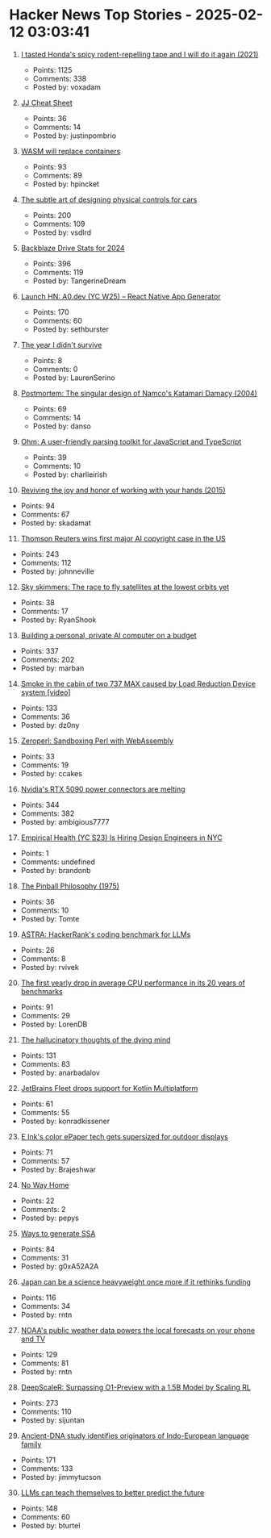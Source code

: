 # Hacker News Top Stories - 2025-02-12 03:03:41

1. [I tasted Honda's spicy rodent-repelling tape and I will do it again (2021)](https://haterade.substack.com/p/i-tasted-hondas-spicy-rodent-repelling)
   - Points: 1125
   - Comments: 338
   - Posted by: voxadam

2. [JJ Cheat Sheet](https://justinpombrio.net/2025/02/11/jj-cheat-sheet.html)
   - Points: 36
   - Comments: 14
   - Posted by: justinpombrio

3. [WASM will replace containers](https://creston.blog/wasm-will-replace-containers/)
   - Points: 93
   - Comments: 89
   - Posted by: hpincket

4. [The subtle art of designing physical controls for cars](https://www.theturnsignalblog.com/the-subtle-art-of-designing-physical-control-for-cars/)
   - Points: 200
   - Comments: 109
   - Posted by: vsdlrd

5. [Backblaze Drive Stats for 2024](https://www.backblaze.com/blog/backblaze-drive-stats-for-2024/)
   - Points: 396
   - Comments: 119
   - Posted by: TangerineDream

6. [Launch HN: A0.dev (YC W25) – React Native App Generator](undefined)
   - Points: 170
   - Comments: 60
   - Posted by: sethburster

7. [The year I didn't survive](https://bessstillman.substack.com/p/the-year-i-didnt-survive)
   - Points: 8
   - Comments: 0
   - Posted by: LaurenSerino

8. [Postmortem: The singular design of Namco's Katamari Damacy (2004)](https://www.gamedeveloper.com/design/postmortem-the-singular-design-of-namco-s-katamari-damacy-2004-)
   - Points: 69
   - Comments: 14
   - Posted by: danso

9. [Ohm: A user-friendly parsing toolkit for JavaScript and TypeScript](https://ohmjs.org/)
   - Points: 39
   - Comments: 10
   - Posted by: charlieirish

10. [Reviving the joy and honor of working with your hands (2015)](https://richmond.com/holmberg-reviving-the-joy-and-honor-of-working-with-your-hands-will-strengthen-our-nation/article_d8130166-855d-53b6-94e1-cb735edcd7cc.html)
   - Points: 94
   - Comments: 67
   - Posted by: skadamat

11. [Thomson Reuters wins first major AI copyright case in the US](https://www.wired.com/story/thomson-reuters-ai-copyright-lawsuit/)
   - Points: 243
   - Comments: 112
   - Posted by: johnneville

12. [Sky skimmers: The race to fly satellites at the lowest orbits yet](https://www.bbc.com/future/article/20250207-sky-skimmers-the-race-to-send-satellites-into-very-low-earth-orbits)
   - Points: 38
   - Comments: 17
   - Posted by: RyanShook

13. [Building a personal, private AI computer on a budget](https://ewintr.nl/posts/2025/building-a-personal-private-ai-computer-on-a-budget/)
   - Points: 337
   - Comments: 202
   - Posted by: marban

14. [Smoke in the cabin of two 737 MAX caused by Load Reduction Device system [video]](https://www.youtube.com/watch?v=swlVkYVSlIE)
   - Points: 133
   - Comments: 36
   - Posted by: dz0ny

15. [Zeroperl: Sandboxing Perl with WebAssembly](https://andrews.substack.com/p/zeroperl-sandboxed-perl-with-webassembly)
   - Points: 33
   - Comments: 19
   - Posted by: ccakes

16. [Nvidia's RTX 5090 power connectors are melting](https://www.theverge.com/news/609207/nvidia-rtx-5090-power-connector-melting-burning-issues)
   - Points: 344
   - Comments: 382
   - Posted by: ambigious7777

17. [Empirical Health (YC S23) Is Hiring Design Engineers in NYC](https://www.ycombinator.com/companies/empirical-health/jobs/nZFQWLW-design-engineer)
   - Points: 1
   - Comments: undefined
   - Posted by: brandonb

18. [The Pinball Philosophy (1975)](https://pinballnirvana.com/forums/threads/the-pinball-philosophy-john-mcphee-1975.22239/)
   - Points: 36
   - Comments: 10
   - Posted by: Tomte

19. [ASTRA: HackerRank's coding benchmark for LLMs](https://www.hackerrank.com/ai/astra-reports)
   - Points: 26
   - Comments: 8
   - Posted by: rvivek

20. [The first yearly drop in average CPU performance in its 20 years of benchmarks](https://www.tomshardware.com/pc-components/cpus/passmark-sees-the-first-yearly-drop-in-average-cpu-performance-in-its-20-years-of-benchmark-results)
   - Points: 91
   - Comments: 29
   - Posted by: LorenDB

21. [The hallucinatory thoughts of the dying mind](https://thereader.mitpress.mit.edu/the-hallucinatory-thoughts-of-the-dying-mind/)
   - Points: 131
   - Comments: 83
   - Posted by: anarbadalov

22. [JetBrains Fleet drops support for Kotlin Multiplatform](https://blog.jetbrains.com/kotlin/2025/02/kotlin-multiplatform-tooling-shifting-gears/)
   - Points: 61
   - Comments: 55
   - Posted by: konradkissener

23. [E Ink's color ePaper tech gets supersized for outdoor displays](https://newatlas.com/technology/e-ink-kaleido-outdoor-3-75-inch-displays/)
   - Points: 71
   - Comments: 57
   - Posted by: Brajeshwar

24. [No Way Home](https://literaryreview.co.uk/no-way-home)
   - Points: 22
   - Comments: 2
   - Posted by: pepys

25. [Ways to generate SSA](https://bernsteinbear.com/blog/ssa/)
   - Points: 84
   - Comments: 31
   - Posted by: g0xA52A2A

26. [Japan can be a science heavyweight once more if it rethinks funding](https://www.nature.com/articles/d41586-025-00394-8)
   - Points: 116
   - Comments: 34
   - Posted by: rntn

27. [NOAA's public weather data powers the local forecasts on your phone and TV](https://theconversation.com/noaas-vast-public-weather-data-powers-the-local-forecasts-on-your-phone-and-tv-a-private-company-alone-couldnt-match-it-249451)
   - Points: 129
   - Comments: 81
   - Posted by: rntn

28. [DeepScaleR: Surpassing O1-Preview with a 1.5B Model by Scaling RL](https://pretty-radio-b75.notion.site/DeepScaleR-Surpassing-O1-Preview-with-a-1-5B-Model-by-Scaling-RL-19681902c1468005bed8ca303013a4e2)
   - Points: 273
   - Comments: 110
   - Posted by: sijuntan

29. [Ancient-DNA study identifies originators of Indo-European language family](https://hms.harvard.edu/news/ancient-dna-study-identifies-originators-indo-european-language-family)
   - Points: 171
   - Comments: 133
   - Posted by: jimmytucson

30. [LLMs can teach themselves to better predict the future](https://arxiv.org/abs/2502.05253)
   - Points: 148
   - Comments: 60
   - Posted by: bturtel

